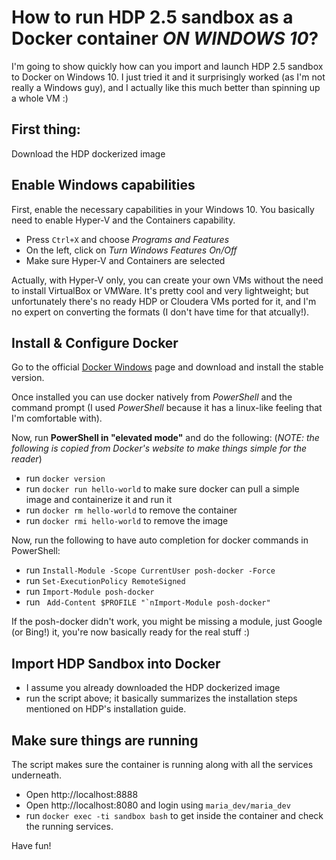 # How to run HDP 2.5 sandbox as a Docker container _ON WINDOWS 10_?

I'm going to show quickly how can you import and launch HDP 2.5 sandbox to Docker on Windows 10. I just tried it and it surprisingly worked (as I'm not really a Windows guy), and I actually like this much better than spinning up a whole VM :)

## First thing:
Download the HDP dockerized image

## Enable Windows capabilities
First, enable the necessary capabilities in your Windows 10. You basically need to enable Hyper-V and the Containers capability.
- Press ```Ctrl+X``` and choose _Programs and Features_
- On the left, click on _Turn Windows Features On/Off_
- Make sure Hyper-V and Containers are selected

Actually, with Hyper-V only, you can create your own VMs without the need to install VirtualBox or VMWare. It's pretty cool and very lightweight; but unfortunately there's no ready HDP or Cloudera VMs ported for it, and I'm no expert on converting the formats (I don't have time for that atcually!).

## Install & Configure Docker
Go to the official [Docker Windows](https://docs.docker.com/docker-for-windows/) page and download and install the stable version. 

Once installed you can use docker natively from _PowerShell_ and the command prompt (I used _PowerShell_ because it has a linux-like feeling that I'm comfortable with).

Now, run **PowerShell in "elevated mode"** and do the following: (_NOTE: the following is copied from Docker's website to make things simple for the reader_)
- run ```docker version```
- run ```docker run hello-world``` to make sure docker can pull a simple image and containerize it and run it
- run ```docker rm hello-world``` to remove the container
- run ```docker rmi hello-world``` to remove the image

Now, run the following to have auto completion for docker commands in PowerShell:
- run ```Install-Module -Scope CurrentUser posh-docker -Force```
- run ```Set-ExecutionPolicy RemoteSigned```
- run ```Import-Module posh-docker```
- run ``` Add-Content $PROFILE "`nImport-Module posh-docker"```

If the posh-docker didn't work, you might be missing a module, just Google (or Bing!) it, you're now basically ready for the real stuff :)

## Import HDP Sandbox into Docker
- I assume you already downloaded the HDP dockerized image
- run the script above; it basically summarizes the installation steps mentioned on HDP's installation guide.

## Make sure things are running
The script makes sure the container is running along with all the services underneath.
- Open http://localhost:8888
- Open http://localhost:8080 and login using ```maria_dev/maria_dev```
- run ```docker exec -ti sandbox bash``` to get inside the container and check the running services.

Have fun!
